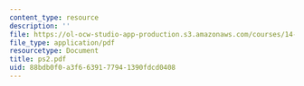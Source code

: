 ```yaml
---
content_type: resource
description: ''
file: https://ol-ocw-studio-app-production.s3.amazonaws.com/courses/14-462-advanced-macroeconomics-ii-spring-2004/88bdb0f0a3f6639177941390fdcd0408_ps2.pdf
file_type: application/pdf
resourcetype: Document
title: ps2.pdf
uid: 88bdb0f0-a3f6-6391-7794-1390fdcd0408
---
```

